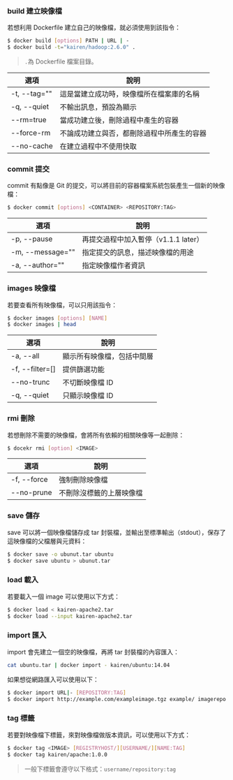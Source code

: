 ### build 建立映像檔
若想利用 Dockerfile 建立自己的映像檔，就必須使用到該指令：
```sh
$ docker build [options] PATH | URL | -
$ docker build -t="kairen/hadoop:2.6.0" .
```
> ```.```為 Dockerfile 檔案目錄。

| 選項 | 說明 |
|------------|------|
| -t, --tag="" | 這是當建立成功時，映像檔所在檔案庫的名稱 |
| -q, --quiet | 不輸出訊息，預設為顯示 |
| --rm=true | 當成功建立後，刪除過程中產生的容器 |
| --force-rm | 不論成功建立與否，都刪除過程中所產生的容器 |
| --no-cache | 在建立過程中不使用快取 |


### commit 提交
commit 有點像是 Git 的提交，可以將目前的容器檔案系統包裝產生一個新的映像檔：
```sh
$ docker commit [options] <CONTAINER> <REPOSITORY:TAG>
```

| 選項 | 說明 |
|------------|------|
| -p, --pause | 再提交過程中加入暫停（v1.1.1 later） |
| -m, --message="" | 指定提交的訊息，描述映像檔的用途 |
| -a, --author="" | 指定映像檔作者資訊 |

### images 映像檔
若要查看所有映像檔，可以只用該指令：
```sh
$ docker images [options] [NAME]
$ docker images | head
```

| 選項 | 說明 |
|------------|------|
| -a, --all | 顯示所有映像檔，包括中間層 |
| -f, --filter=[] | 提供篩選功能 |
| --no-trunc | 不切斷映像檔 ID |
| -q, --quiet | 只顯示映像檔 ID |

### rmi 刪除
若想刪除不需要的映像檔，會將所有依賴的相關映像等一起刪除：
```sh
$ docekr rmi [option] <IMAGE>
```

| 選項 | 說明 |
|------------|------|
| -f, --force | 強制刪除映像檔 |
| --no-prune | 不刪除沒標籤的上層映像檔 |


### save 儲存
save 可以將一個映像檔儲存成 tar 封裝檔，並輸出至標準輸出（stdout），保存了這映像檔的父檔層與元資料：
```sh
$ docker save -o ubunut.tar ubuntu
$ docker save ubuntu > ubunut.tar
```

### load 載入
若要載⼊一個 image 可以使⽤以下⽅式：
```sh
$ docker load < kairen-apache2.tar
$ docker load --input kairen-apache2.tar
```

### import 匯入
import 會先建立一個空的映像檔，再將 tar 封裝檔的內容匯入：
```sh
cat ubuntu.tar | docker import - kairen/ubuntu:14.04
```
如果想從網路匯入可以使用以下：
```sh
$ docker import URL|- [REPOSITORY:TAG]
$ docker import http://example.com/exampleimage.tgz example/ imagerepo
```

### tag 標籤
若要對映像檔下標籤，來對映像檔做版本資訊，可以使用以下方式：
```sh
$ docker tag <IMAGE> [REGISTRYHOST/][USERNAME/][NAME:TAG]
$ docker tag kairen/apache:1.0.0
```
> 一般下標籤會遵守以下格式：```username/repository:tag```
